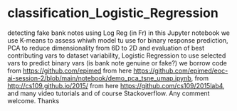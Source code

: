 # classification_Logistic_Regression
detecting fake bank notes using Log Reg (in Fr)
in this Jupyter notebook we use K-means to assess whiwh model tu use for binary response prediction, PCA to reduce dimensionality from 6D to 2D and evaluation of best contributing vars to dataset variability, Logistic Regression to use selected vars to predict binary vars (is bank note genuine or fake?)
we borrow code from https://github.com/epimed from here https://github.com/epimed/eoc-ai-session-2/blob/main/notebook/demo_pca_tsne_umap.ipynb, from http://cs109.github.io/2015/ from here https://github.com/cs109/2015lab4, and many video tutorials and of course Stackoverflow. Any comment welcome. Thanks
